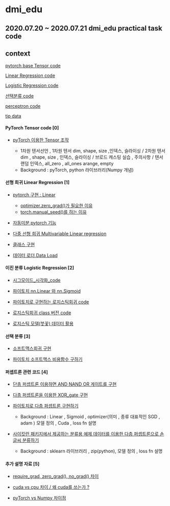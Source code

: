 # dmi_edu
## 2020.07.20 ~ 2020.07.21 dmi_edu practical task code

## context
[pytorch base Tensor code](https://github.com/KangHoyong/dmi_edu/blob/master/README.md#pytorch-tensor-code-0) 

[Linear Regression code](https://github.com/KangHoyong/dmi_edu/blob/master/README.md#%EC%84%A0%ED%98%95-%ED%9D%AC%EA%B7%80-linear-regression-1)

[Logistic Regression code](https://github.com/KangHoyong/dmi_edu/blob/master/README.md#%EC%9D%B4%EC%A7%84-%EB%B6%84%EB%A5%98-logistic-regression-2) 

[선택분류 code](https://github.com/KangHoyong/dmi_edu/blob/master/README.md#%EC%84%A0%ED%83%9D-%EB%B6%84%EB%A5%98-3)

[perceptron code](https://github.com/KangHoyong/dmi_edu/blob/master/README.md#%ED%8D%BC%EC%85%89%ED%8A%B8%EB%A1%A0-%EA%B4%80%EB%A0%A8-%EC%BD%94%EB%93%9C-4)

[tip data](https://github.com/KangHoyong/dmi_edu/blob/master/README.md#%EC%B6%94%EA%B0%80-%EC%84%A4%EB%AA%85-%EC%9E%90%EB%A3%8C-5)

#### PyTorch Tensor code [0]

- [pyTorch 이용한 Tensor 조작](https://github.com/KangHoyong/dmi_edu/blob/master/PyTorch%20Basic/Pytorch_Tensor_Allocation.ipynb)

  - 1차원 텐서선언 , 1차원 텐서 dim, shape, size ,인덱스, 슬라이싱  / 2차원 텐서 dim , shape, size , 인덱스, 슬라이싱  / 브로드 캐스팅 실습 , 주의사항 / 텐서 랜덤 인덱스, all_zero , all_ones 
  arange, empty
  - Background : pyTorch, python 라이브러리(Numpy 개념) 
  

#### 선형 희귀 Linear Regression [1]

- [pytorch 구현 : Linear](https://github.com/KangHoyong/dmi_edu/blob/master/Linear_Regression/Linear_pytorch.ipynb)

  - [optimizer.zero_grad()가 필요한 이유](https://github.com/KangHoyong/dmi_edu/blob/master/Linear_Regression/optimizer.zero_grad()%20%ED%95%84%EC%9A%94%ED%95%9C%20%EC%9D%B4%EC%9C%A0.ipynb)
  - [torch.manual_seed()를 하는 이유](https://github.com/KangHoyong/dmi_edu/blob/master/Linear_Regression/seed%20%EA%B3%A0%EC%A0%95%ED%95%98%EB%8A%94%20%EC%9D%B4%EC%9C%A0.ipynb)

- [자동미분 pytorch 기능](https://github.com/KangHoyong/dmi_edu/blob/master/Linear_Regression/autograd.ipynb)

- [다중 선형 희귀 Multivariable Linear regression](https://github.com/KangHoyong/dmi_edu/blob/master/Linear_Regression/%EB%8B%A4%EC%A4%91%EC%84%A0%ED%98%95%ED%9D%AC%EA%B7%80.ipynb)

- [클래스 구현](https://github.com/KangHoyong/dmi_edu/blob/master/Linear_Regression/class.ipynb)

- [데이터 로더,Data Load](https://github.com/KangHoyong/dmi_edu/blob/master/Linear_Regression/DataLoad.ipynb)

#### 이진 분류 Logistic Regression [2]

- [시그모이드_시각화_code](https://github.com/KangHoyong/dmi_edu/blob/master/%EB%A1%9C%EC%A7%80%EC%8A%A4%ED%8B%B1%20%ED%9A%8C%EA%B7%80/%EC%8B%9C%EA%B7%B8%EB%AA%A8%EC%9D%B4%EB%93%9C_%EC%8B%9C%EA%B0%81%ED%99%94.ipynb)
 
- [파이토치 nn.Linear 와 nn.Sigmoid](https://github.com/KangHoyong/dmi_edu/blob/master/%EB%A1%9C%EC%A7%80%EC%8A%A4%ED%8B%B1%20%ED%9A%8C%EA%B7%80/%ED%8C%8C%EC%9D%B4%ED%86%A0%EC%B9%98%20nn.Linear%20%EC%99%80%20nn.Sigmoid%20%EB%A1%9C%20%EB%A1%9C%EC%A7%80%EC%8A%A4%ED%8B%B1%20%ED%9A%8C%EA%B7%80%20%EA%B5%AC%ED%98%84%20.ipynb)

- [파이토치로 구현하는 로지스틱회귀 code](https://github.com/KangHoyong/dmi_edu/blob/master/%EB%A1%9C%EC%A7%80%EC%8A%A4%ED%8B%B1%20%ED%9A%8C%EA%B7%80/%ED%8C%8C%EC%9D%B4%ED%86%A0%EC%B9%98%20nn.Linear%20%EC%99%80%20nn.Sigmoid%20%EB%A1%9C%20%EB%A1%9C%EC%A7%80%EC%8A%A4%ED%8B%B1%20%ED%9A%8C%EA%B7%80%20%EA%B5%AC%ED%98%84%20.ipynb)

- [로지스틱회귀 class 버전 code](https://github.com/KangHoyong/dmi_edu/blob/master/로지스틱%20회귀/class.ipynb)

- [로지스틱 모델(붓꽃) 데이터 활용](https://github.com/KangHoyong/dmi_edu/blob/master/%EB%A1%9C%EC%A7%80%EC%8A%A4%ED%8B%B1%20%ED%9A%8C%EA%B7%80/%EB%A1%9C%EC%A7%80%EC%8A%A4%ED%8B%B1%20%EB%AA%A8%EB%8D%B8(%EB%B6%93%EA%BD%83)%20%EB%8D%B0%EC%9D%B4%ED%84%B0%20%ED%99%9C%EC%9A%A9.ipynb)


#### 선택 분류 [3]

- [소프트맥스회귀 구현](https://github.com/KangHoyong/dmi_edu/blob/master/%EC%86%8C%ED%94%84%ED%8A%B8%EB%A7%A5%EC%8A%A4%20%ED%9A%8C%EA%B7%80/%EC%86%8C%ED%94%84%ED%8A%B8%EB%A7%A5%EC%8A%A4%ED%9A%8C%EA%B7%80%EA%B5%AC%ED%98%84.ipynb)

- [파이토치 소프트맥스 비용함수 구하기](https://github.com/KangHoyong/dmi_edu/blob/master/%EC%86%8C%ED%94%84%ED%8A%B8%EB%A7%A5%EC%8A%A4%20%ED%9A%8C%EA%B7%80/%ED%8C%8C%EC%9D%B4%ED%86%A0%EC%B9%98%EC%86%8C%ED%94%84%ED%8A%B8%EB%A7%A5%EC%8A%A4%EB%B9%84%EC%9A%A9%ED%95%A8%EC%88%98%EA%B5%AC%ED%98%84.ipynb)


#### 퍼셉트론 관련 코드 [4]
- [단층 퍼셉트론 이용하면 AND NAND OR 게이트를 구현](https://github.com/KangHoyong/dmi_edu/blob/master/Perceptron_%ED%8D%BC%EC%85%89%ED%8A%B8%EB%A1%A0(Single%20%2C%20MLP)/Single-Layer%20Perceptron_1.ipynb)

- [다층 퍼셉트론을 이용한 XOR_gate 구현](https://github.com/KangHoyong/dmi_edu/blob/master/Perceptron_%ED%8D%BC%EC%85%89%ED%8A%B8%EB%A1%A0(Single%20%2C%20MLP)/MultiLayer_Perceptron(MLP).ipynb)

- [파이토치로 다층 퍼셉트론 구현하기](https://github.com/KangHoyong/dmi_edu/blob/master/Perceptron_퍼셉트론(Single%20%2C%20MLP)/torch_MLP_XOR.ipynb)

  - Background : Linear , Sigmoid , optimizer(의미 , 종류 대표적인 SGD , adam ) 모델 정의 , Cuda , loss fn 설명 

- [사이킷런 패키지에서 제공하는 분류용 예제 데이터를 이용한 다층 퍼셉트론으로 손글씨 분류하기](https://github.com/KangHoyong/dmi_edu/blob/master/Perceptron_퍼셉트론(Single%20%2C%20MLP)/Multilayer%20Perceptron_final_code(데이터가져오기%2C%20데이터%20확인%2C%20라벨확인%2C%20모델%20생성%20%2C%20train).ipynb)

  - Background : sklearn 라이브러리 , zip(python), 모델 정의 , loss fn 설명 
  
  
#### 추가 설명 자료 [5]
- [require_grad, zero_grad(), no_grad() 차이](https://green-late7.tistory.com/48)

- [cuda vs cpu 차이 / 왜 cuda를 쓰는가 ?](https://3months.tistory.com/526)
 
- [pyTorch vs Numpy 차이점](https://jfun.tistory.com/238) 

